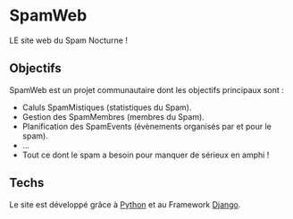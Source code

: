 # SpamWeb
LE site web du Spam Nocturne !


## Objectifs
SpamWeb est un projet communautaire dont les objectifs principaux sont :
* Caluls SpamMistiques (statistiques du Spam).
* Gestion des SpamMembres (membres du Spam).
* Planification des SpamEvents (évènements organisés par et pour le spam).
* ...
* Tout ce dont le spam a besoin pour manquer de sérieux en amphi ! 

## Techs
Le site est développé grâce à [Python](https://www.python.org/) et au Framework [Django](http://www.django-fr.org/).
